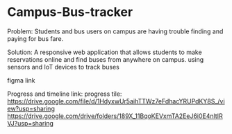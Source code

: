 # Campus-Bus-tracker
Problem: Students and bus users on campus are having trouble finding and paying for bus fare.

Solution: A responsive web application that allows students to make reservations online and find buses from anywhere on campus. using sensors and IoT devices to track buses

figma link

Progress and timeline link:
progress tile:
https://drive.google.com/file/d/1HdyxwUr5aihTTWz7eFdhacYRUPdKY8S_/view?usp=sharing
https://drive.google.com/drive/folders/189X_11BqoKEVxmTA2EeJ6i0E4nltIRVJ?usp=sharing
